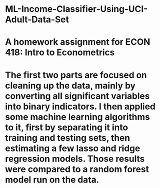# ML-Income-Classifier-Using-UCI-Adult-Data-Set
# A homework assignment for ECON 418: Intro to Econometrics
# The first two parts are focused on cleaning up the data, mainly by converting all significant variables into binary indicators. I then applied some machine learning algorithms to it, first by separating it into training and testing sets, then estimating a few lasso and ridge regression models. Those results were compared to a random forest model run on the data.
